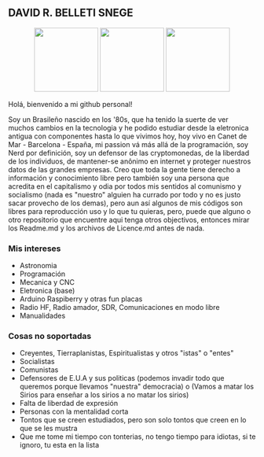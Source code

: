 ## DAVID R. BELLETI SNEGE

<div align="center" style="display: inline_block">
  <img height="130em" src="https://github-profile-summary-cards.vercel.app/api/cards/profile-details?username=davidsnege&theme=dracula">
  <img height="130em" src="https://github-readme-stats.vercel.app/api/top-langs/?username=davidsnege&layout=compact&langs_count=7&theme=dracula"/>
  <img height="130em" src="https://github-readme-stats.vercel.app/api?username=davidsnege&show_icons=true&theme=dracula&include_all_commits=true&count_private=true"/>
</div>
</p>    
Holá, bienvenido a mi github personal!
</p> 
Soy un Brasileño nascido en los '80s, que ha tenido la suerte de ver muchos cambios en la tecnologia y he podido estudiar desde la eletronica antigua con componentes hasta lo que vivimos hoy, hoy vivo en Canet de Mar - Barcelona - España, mi passion vá más allá de la programación, soy Nerd por definición, soy un defensor de las cryptomonedas, de la liberdad de los individuos, de mantener-se anônimo en internet y proteger nuestros datos de las grandes empresas. Creo que toda la gente tiene derecho a información y conocimiento libre pero también soy una persona que acredita en el capitalismo y odia por todos mis sentidos al comunismo y socialismo (nada es "nuestro" alguien ha currado por todo y no es justo sacar provecho de los demas), pero aun así algunos de mis códigos son libres para reproducción uso y lo que tu quieras, pero, puede que alguno o otro repositorio que encuentre aqui tenga otros objectivos, entonces mirar los Readme.md y los archivos de Licence.md antes de nada.
</p>   

### Mis intereses
- Astronomia
- Programación
- Mecanica y CNC
- Eletronica (base)
- Arduino Raspiberry y otras fun placas
- Radio HF, Radio amador, SDR, Comunicaciones en modo libre
- Manualidades

### Cosas no soportadas
- Creyentes, Tierraplanistas, Espiritualistas y otros "istas" o "entes"
- Socialistas
- Comunistas
- Defensores de E.U.A y sus politicas (podemos invadir todo que queremos porque llevamos "nuestra" democracia) o (Vamos a matar los Sirios para enseñar a los sirios a no matar los sirios)
- Falta de liberdad de expresión
- Personas con la mentalidad corta
- Tontos que se creen estudiados, pero son solo tontos que creen en lo que se les mustra
- Que me tome mi tiempo con tonterias, no tengo tiempo para idiotas, si te ignoro, tu esta en la lista



  
